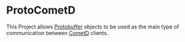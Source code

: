 ProtoCometD
===========

This Project allows [Protobuffer](https://developers.google.com/protocol-buffers/) objects to be used as the main type of communication between [CometD](http://cometd.org/) clients.


